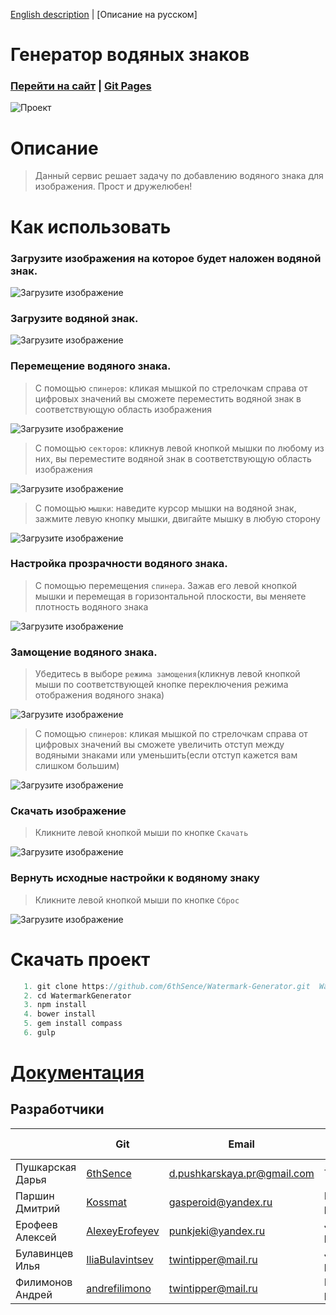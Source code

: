 [English description](https://github.com/6thSence/Watermark-Generator/blob/readme/README/ENG/README.md) | [Описание на русском] # Генератор водяных знаков ### [Перейти на сайт](http://filimonow.ru/ "Генератор водяных знаков") | [Git Pages](http://6thsence.github.io/Watermark-Generator/ "Watermark Generator")![ Проект ](https://github.com/6thSence/Watermark-Generator/raw/readme/README/image/RU/project.png)# Описание> Данный сервис решает задачу по добавлению водяного знака для изображения. Прост и дружелюбен! # Как использовать ### Загрузите изображения на которое будет наложен водяной знак.![Загрузите изображение](https://github.com/6thSence/Watermark-Generator/raw/readme/README/image/RU/download_1.png)### Загрузите водяной знак.![Загрузите изображение](https://github.com/6thSence/Watermark-Generator/raw/readme/README/image/RU/download_2.png)### Перемещение водяного знака.> C помощью `спинеров`: кликая мышкой по стрелочкам справа от цифровых значений вы сможете переместить водяной знак в соответствующую область изображения![Загрузите изображение](https://github.com/6thSence/Watermark-Generator/raw/readme/README/image/RU/move_1.png)> C помощью `секторов`: кликнув левой кнопкой мышки по любому из них, вы переместите водяной знак в соответствующую область изображения![Загрузите изображение](https://github.com/6thSence/Watermark-Generator/raw/readme/README/image/RU/move_2.png)> С помощью `мышки`: наведите курсор мышки на водяной знак, зажмите левую кнопку мышки, двигайте мышку в любую сторону![Загрузите изображение](https://github.com/6thSence/Watermark-Generator/raw/readme/README/image/RU/move_3.png)### Настройка прозрачности водяного знака. > C помощью перемещения `спинера`. Зажав его левой кнопкой мышки и перемещая в горизонтальной плоскости, вы меняете плотность водяного знака ![Загрузите изображение](https://github.com/6thSence/Watermark-Generator/raw/readme/README/image/RU/opacity.png)    ### Замощение водяного знака. > Убедитесь в выборе `режима замощения`(кликнув левой кнопкой мыши по соответствующей кнопке переключения режима отображения водяного знака)![Загрузите изображение](https://github.com/6thSence/Watermark-Generator/raw/readme/README/image/RU/tiling_1.png)> С помощью `спинеров`: кликая мышкой по стрелочкам справа от цифровых значений вы сможете увеличить отступ между водяными знаками или уменьшить(если отступ кажется вам слишком большим)![Загрузите изображение](https://github.com/6thSence/Watermark-Generator/raw/readme/README/image/RU/tiling_2.png)    ### Скачать изображение > Кликните левой кнопкой мыши по кнопке `Скачать`    ![Загрузите изображение](https://github.com/6thSence/Watermark-Generator/raw/readme/README/image/RU/download.png)    ### Вернуть исходные  настройки к водяному знаку> Кликните левой кнопкой мыши по кнопке `Сброс`![Загрузите изображение](https://github.com/6thSence/Watermark-Generator/raw/readme/README/image/RU/reset.png)# Скачать проект``` js   1. git clone https://github.com/6thSence/Watermark-Generator.git  WatermarkGenerator   2. cd WatermarkGenerator   3. npm install   4. bower install   5. gem install compass   6. gulp```   # [Документация](https://github.com/6thSence/Watermark-Generator/blob/readme/README/RU/documentation.md)## Разработчики |            | Git | Email | Работа в проекте || ---------- | --- | ----- | ---------------- || Пушкарская Дарья | [6thSence](https://github.com/6thSence) | d.pushkarskaya.pr@gmail.com | Тим-лид | | Паршин Дмитрий | [Kossmat](https://github.com/Kossmat) | gasperoid@yandex.ru | Frontend-разработчик || Ерофеев Алексей | [AlexeyErofeyev](https://github.com/AlexeyErofeyev) | punkjeki@yandex.ru | JS-разарботчик || Булавинцев Илья | [IliaBulavintsev](https://github.com/IliaBulavintsev) | twintipper@mail.ru | JS-разарботчик || Филимонов Андрей | [andrefilimono](https://github.com/andrefilimono) | twintipper@mail.ru | PHP-разарботчик |